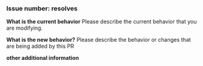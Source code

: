 ### Issue number: resolves #

**What is the current behavior**
Please describe the current behavior that you are modifying.

**What is the new behavior?**
Please describe the behavior or changes that are being added by this PR

**other additional information**
